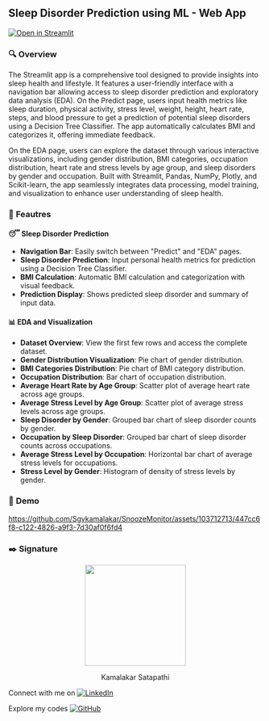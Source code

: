 ## Sleep Disorder Prediction using ML - Web App 

[![Open in Streamlit](https://img.shields.io/badge/Open%20with-Streamlit-red?style=for-the-badge&logo=streamlit)](https://sleeeepy.streamlit.app/) 

### 🔍 **Overview**

The Streamlit app is a comprehensive tool designed to provide insights into sleep health and lifestyle. It features a user-friendly interface with a navigation bar allowing access to sleep disorder prediction and exploratory data analysis (EDA). On the Predict page, users input health metrics like sleep duration, physical activity, stress level, weight, height, heart rate, steps, and blood pressure to get a prediction of potential sleep disorders using a Decision Tree Classifier. The app automatically calculates BMI and categorizes it, offering immediate feedback. 

On the EDA page, users can explore the dataset through various interactive visualizations, including gender distribution, BMI categories, occupation distribution, heart rate and stress levels by age group, and sleep disorders by gender and occupation. Built with Streamlit, Pandas, NumPy, Plotly, and Scikit-learn, the app seamlessly integrates data processing, model training, and visualization to enhance user understanding of sleep health.

### 📝 **Feautres**

#### 😴 **Sleep Disorder Prediction**

- **Navigation Bar**: Easily switch between "Predict" and "EDA" pages.
- **Sleep Disorder Prediction**: Input personal health metrics for prediction using a Decision Tree Classifier.
- **BMI Calculation**: Automatic BMI calculation and categorization with visual feedback.
- **Prediction Display**: Shows predicted sleep disorder and summary of input data.

#### 📊 **EDA and Visualization**
- **Dataset Overview**: View the first few rows and access the complete dataset.
- **Gender Distribution Visualization**: Pie chart of gender distribution.
- **BMI Categories Distribution**: Pie chart of BMI category distribution.
- **Occupation Distribution**: Bar chart of occupation distribution.
- **Average Heart Rate by Age Group**: Scatter plot of average heart rate across age groups.
- **Average Stress Level by Age Group**: Scatter plot of average stress levels across age groups.
- **Sleep Disorder by Gender**: Grouped bar chart of sleep disorder counts by gender.
- **Occupation by Sleep Disorder**: Grouped bar chart of sleep disorder counts across occupations.
- **Average Stress Level by Occupation**: Horizontal bar chart of average stress levels for occupations.
- **Stress Level by Gender**: Histogram of density of stress levels by gender.

### 🎥 **Demo**

https://github.com/Sgvkamalakar/SnoozeMonitor/assets/103712713/447cc6f8-c122-4826-a9f3-7d30af0f6fd4

### ✒️ **Signature**

<p align="center">
  <img src="https://github.com/sgvkamalakar.png" height="200" width="200"/>
</p>
<p align="center">
  Kamalakar Satapathi
</p>

 
Connect with me on [![LinkedIn](https://img.shields.io/badge/-Kamalakar_Satapathi-0077B5?style=flat-square&logo=linkedin&logoColor=white)](https://www.linkedin.com/in/sgvkamalakar)

Explore my codes [![GitHub](https://img.shields.io/badge/-Sgvkamalakar-181717?style=flat-square&logo=github)](https://github.com/sgvkamalakar)

